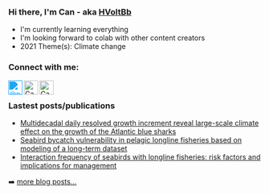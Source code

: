 ### Hi there, I'm Can - aka [HVoltBb][github page]

- I'm currently learning everything
- I'm looking forward to colab with other content creators
- 2021 Theme(s): Climate change

### Connect with me:
[<img align="left" alt="@npc_nz on Twitter" width="28px" style="filter: invert(49%) sepia(48%) saturate(1186%) hue-rotate(168deg) brightness(98%) contrast(93%);" src="https://cdn.jsdelivr.net/npm/simple-icons@v5/icons/twitter.svg" />][twitter]
[<img align="left" alt="Can Zhou on LinkedIn" width="28px" src="https://cdn.jsdelivr.net/npm/simple-icons@v5/icons/linkedin.svg" />][linkedin]
[<img align="left" alt="Can Zhou on ResearchGate" width="28px" src="https://cdn.jsdelivr.net/npm/simple-icons@v5/icons/researchgate.svg" />][linkedin]
<br>

### Lastest posts/publications
- [Multidecadal daily resolved growth increment reveal large-scale climate effect on the growth of the Atlantic blue sharks](https://hvoltbb.github.io/random/posts/climate_change_case01.html)
- [Seabird bycatch vulnerability in pelagic longline fisheries based on modeling of a long-term dataset](https://hvoltbb.github.io/random/posts/birdbycatch_paper2021.html)
- [Interaction frequency of seabirds with longline fisheries: risk factors and implications for management](https://hvoltbb.github.io/random/posts/birdbycatch_paper2021_2.html)

➡️ [more blog posts...](https://hvoltbb.github.io/random/)

[github page]: https://hvoltbb.github.io/
[twitter]: https://twitter.com/npc_nz
[linkedin]: www.linkedin.com/in/canzhou-123
[researchgate]: https://www.researchgate.net/profile/Can-Zhou-9